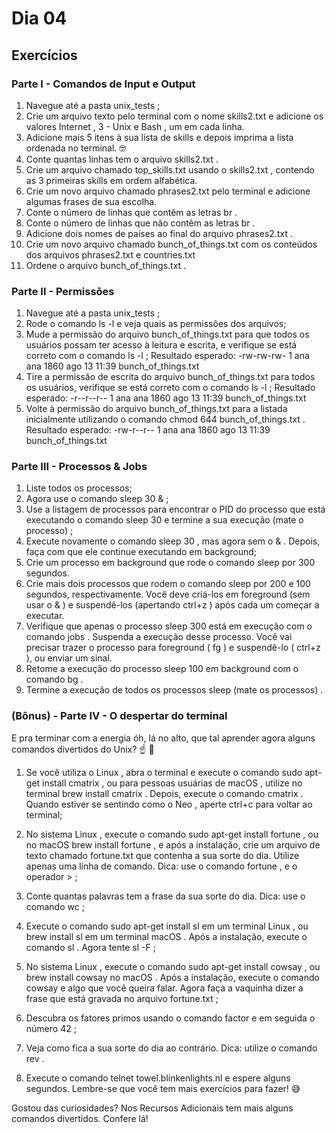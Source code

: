 # Dia 04

## Exercícios

### Parte I - Comandos de Input e Output

1. Navegue até a pasta unix_tests ;
2. Crie um arquivo texto pelo terminal com o nome skills2.txt e adicione os valores Internet , 3 - Unix e Bash , um em cada linha.
3. Adicione mais 5 itens à sua lista de skills e depois imprima a lista ordenada no terminal. 🤓
4. Conte quantas linhas tem o arquivo skills2.txt .
5. Crie um arquivo chamado top_skills.txt usando o skills2.txt , contendo as 3 primeiras skills em ordem alfabética.
6. Crie um novo arquivo chamado phrases2.txt pelo terminal e adicione algumas frases de sua escolha.
07. Conte o número de linhas que contêm as letras br .
08. Conte o número de linhas que não contêm as letras br .
09. Adicione dois nomes de países ao final do arquivo phrases2.txt .
10. Crie um novo arquivo chamado bunch_of_things.txt com os conteúdos dos arquivos phrases2.txt e countries.txt
11. Ordene o arquivo bunch_of_things.txt .

### Parte II - Permissões

1. Navegue até a pasta unix_tests ;
2. Rode o comando ls -l e veja quais as permissões dos arquivos;
3. Mude a permissão do arquivo bunch_of_things.txt para que todos os usuários possam ter acesso à leitura e escrita, e verifique se está correto com o comando ls -l ;
	Resultado esperado: -rw-rw-rw- 1 ana ana 1860 ago 13 11:39 bunch_of_things.txt
4. Tire a permissão de escrita do arquivo bunch_of_things.txt para todos os usuários, verifique se está correto com o comando ls -l ;
	Resultado esperado: -r--r--r-- 1 ana ana 1860 ago 13 11:39 bunch_of_things.txt
5. Volte à permissão do arquivo bunch_of_things.txt para a listada inicialmente utilizando o comando chmod 644 bunch_of_things.txt .
	Resultado esperado: -rw-r--r-- 1 ana ana 1860 ago 13 11:39 bunch_of_things.txt

### Parte III - Processos & Jobs

1. Liste todos os processos;
2. Agora use o comando sleep 30 & ;
3. Use a listagem de processos para encontrar o PID do processo que está executando o comando sleep 30 e termine a sua execução (mate o processo) ;
4. Execute novamente o comando sleep 30 , mas agora sem o & . Depois, faça com que ele continue executando em background;
5. Crie um processo em background que rode o comando sleep por 300 segundos.
6. Crie mais dois processos que rodem o comando sleep por 200 e 100 segundos, respectivamente.
	Você deve criá-los em foreground (sem usar o & ) e suspendê-los (apertando ctrl+z ) após cada um começar a executar.
7. Verifique que apenas o processo sleep 300 está em execução com o comando jobs . Suspenda a execução desse processo.
	Você vai precisar trazer o processo para foreground ( fg ) e suspendê-lo ( ctrl+z ), ou enviar um sinal.
08. Retome a execução do processo sleep 100 em background com o comando bg .
09. Termine a execução de todos os processos sleep (mate os processos) .

### (Bônus) - Parte IV - O despertar do terminal

E pra terminar com a energia óh, lá no alto, que tal aprender agora alguns comandos divertidos do Unix? ☝ 🎊

1. Se você utiliza o Linux , abra o terminal e execute o comando sudo apt-get install cmatrix , ou para pessoas usuárias de macOS , utilize no terminal brew install cmatrix . Depois, execute o comando cmatrix . Quando estiver se sentindo como o Neo , aperte ctrl+c para voltar ao terminal;
2. No sistema Linux , execute o comando sudo apt-get install fortune , ou no macOS brew install fortune , e após a instalação, crie um arquivo de texto chamado fortune.txt que contenha a sua sorte do dia. Utilize apenas uma linha de comando. Dica: use o comando fortune , e o operador > ;

3. Conte quantas palavras tem a frase da sua sorte do dia. Dica: use o comando wc ;
4. Execute o comando sudo apt-get install sl em um terminal Linux , ou brew install sl em um terminal macOS . Após a instalação, execute o comando sl . Agora tente sl -F ;
5. No sistema Linux , execute o comando sudo apt-get install cowsay , ou brew install cowsay no macOS . Após a instalação, execute o comando cowsay e algo que você queira falar. Agora faça a vaquinha dizer a frase que está gravada no arquivo fortune.txt ;
6. Descubra os fatores primos usando o comando factor e em seguida o número 42 ;
7. Veja como fica a sua sorte do dia ao contrário. Dica: utilize o comando rev .
8. Execute o comando telnet towel.blinkenlights.nl e espere alguns segundos. Lembre-se que você tem mais exercícios para fazer! 😅

Gostou das curiosidades? Nos Recursos Adicionais tem mais alguns comandos divertidos. Confere lá!

